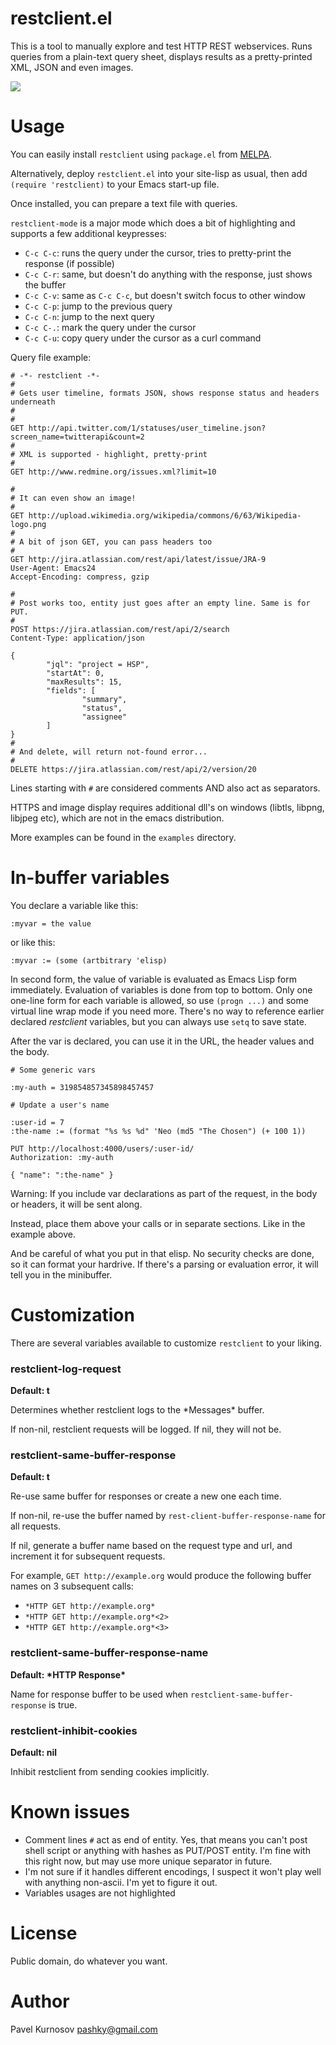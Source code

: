 # restclient.el

This is a tool to manually explore and test HTTP REST webservices.
Runs queries from a plain-text query sheet,
displays results as a pretty-printed XML, JSON and even images.

![](http://i.imgur.com/QtCID.png)

# Usage

You can easily install `restclient` using `package.el` from [MELPA](http://melpa.org/).

Alternatively, deploy `restclient.el` into your site-lisp as usual,
then add `(require 'restclient)` to your Emacs start-up file.

Once installed, you can prepare a text file with queries.

`restclient-mode` is a major mode which does a bit of highlighting
and supports a few additional keypresses:

- `C-c C-c`: runs the query under the cursor, tries to pretty-print the response (if possible)
- `C-c C-r`: same, but doesn't do anything with the response, just shows the buffer
- `C-c C-v`: same as `C-c C-c`, but doesn't switch focus to other window
- `C-c C-p`: jump to the previous query
- `C-c C-n`: jump to the next query
- `C-c C-.`: mark the query under the cursor
- `C-c C-u`: copy query under the cursor as a curl command

Query file example:

    # -*- restclient -*-
    #
    # Gets user timeline, formats JSON, shows response status and headers underneath
    #
    #
    GET http://api.twitter.com/1/statuses/user_timeline.json?screen_name=twitterapi&count=2
    #
    # XML is supported - highlight, pretty-print
    #
    GET http://www.redmine.org/issues.xml?limit=10

    #
    # It can even show an image!
    #
    GET http://upload.wikimedia.org/wikipedia/commons/6/63/Wikipedia-logo.png
    #
    # A bit of json GET, you can pass headers too
    #
    GET http://jira.atlassian.com/rest/api/latest/issue/JRA-9
    User-Agent: Emacs24
    Accept-Encoding: compress, gzip

    #
    # Post works too, entity just goes after an empty line. Same is for PUT.
    #
    POST https://jira.atlassian.com/rest/api/2/search
    Content-Type: application/json

    {
            "jql": "project = HSP",
            "startAt": 0,
            "maxResults": 15,
            "fields": [
                    "summary",
                    "status",
                    "assignee"
            ]
    }
    #
    # And delete, will return not-found error...
    #
    DELETE https://jira.atlassian.com/rest/api/2/version/20


Lines starting with `#` are considered comments AND also act as separators.

HTTPS and image display requires additional dll's on windows (libtls, libpng, libjpeg etc), which are not in the emacs distribution.

More examples can be found in the `examples` directory.

# In-buffer variables

You declare a variable like this:

    :myvar = the value

or like this:

    :myvar := (some (artbitrary 'elisp)

In second form, the value of variable is evaluated as Emacs Lisp form immediately. Evaluation of variables is done from top to bottom. Only one one-line form for each variable is allowed, so use `(progn ...)` and some virtual line wrap mode if you need more. There's no way to reference earlier declared _restclient_ variables, but you can always use `setq` to save state.

After the var is declared, you can use it in the URL, the header values
and the body.

    # Some generic vars

    :my-auth = 319854857345898457457

    # Update a user's name

    :user-id = 7
    :the-name := (format "%s %s %d" 'Neo (md5 "The Chosen") (+ 100 1))

    PUT http://localhost:4000/users/:user-id/
    Authorization: :my-auth

    { "name": ":the-name" }

Warning: If you include var declarations as part of the request, in
the body or headers, it will be sent along.

Instead, place them above your calls or in separate sections. Like in
the example above.

And be careful of what you put in that elisp. No security checks are done, so it can format your hardrive. If there's a parsing or evaluation error, it will tell you in the minibuffer.

# Customization

There are several variables available to customize `restclient` to your liking.

### restclient-log-request

__Default: t__

Determines whether restclient logs to the \*Messages\* buffer.

If non-nil, restclient requests will be logged. If nil, they will not be.

### restclient-same-buffer-response

__Default: t__

Re-use same buffer for responses or create a new one each time.

If non-nil, re-use the buffer named by `rest-client-buffer-response-name` for all requests.

If nil, generate a buffer name based on the request type and url, and increment it for subsequent requests.

For example, `GET http://example.org` would produce the following buffer names on 3 subsequent calls:
- `*HTTP GET http://example.org*`
- `*HTTP GET http://example.org*<2>`
- `*HTTP GET http://example.org*<3>`

### restclient-same-buffer-response-name

__Default: \*HTTP Response\*__

Name for response buffer to be used when `restclient-same-buffer-response` is true.

### restclient-inhibit-cookies

__Default: nil__

Inhibit restclient from sending cookies implicitly.

# Known issues

- Comment lines `#` act as end of entity. Yes, that means you can't post shell script or anything with hashes as PUT/POST entity. I'm fine with this right now,
but may use more unique separator in future.
- I'm not sure if it handles different encodings, I suspect it won't play well with anything non-ascii. I'm yet to figure it out.
- Variables usages are not highlighted

# License

Public domain, do whatever you want.

# Author

Pavel Kurnosov <pashky@gmail.com>

